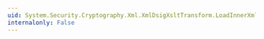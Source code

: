 ```yaml
---
uid: System.Security.Cryptography.Xml.XmlDsigXsltTransform.LoadInnerXml(System.Xml.XmlNodeList)
internalonly: False
---
```


